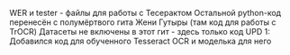 WER и tester - файлы для работы с Тесерактом
Остальной python-код перенесён с полумёртвого гита Жени Гутыры (там код для работы с TrOCR)
Датасеты не включены в этот гит - здесь только код
UPD 1: Добавился код для обученного Tesseract OCR и моделька для него 
